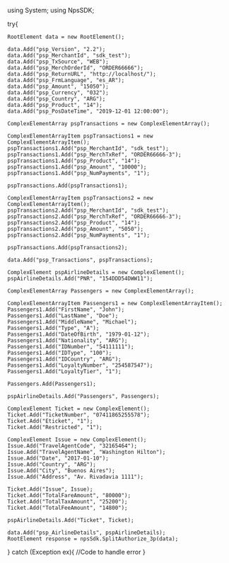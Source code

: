 using System;
using NpsSDK;

try{

    RootElement data = new RootElement();

    data.Add("psp_Version", "2.2");
    data.Add("psp_MerchantId", "sdk_test");
    data.Add("psp_TxSource", "WEB");
    data.Add("psp_MerchOrderId", "ORDER66666");
    data.Add("psp_ReturnURL", "http://localhost/");
    data.Add("psp_FrmLanguage", "es_AR");
    data.Add("psp_Amount", "15050");
    data.Add("psp_Currency", "032");
    data.Add("psp_Country", "ARG");
    data.Add("psp_Product", "14");
    data.Add("psp_PosDateTime", "2019-12-01 12:00:00");

    ComplexElementArray pspTransactions = new ComplexElementArray();

    ComplexElementArrayItem pspTransactions1 = new ComplexElementArrayItem();
    pspTransactions1.Add("psp_MerchantId", "sdk_test");
    pspTransactions1.Add("psp_MerchTxRef", "ORDER66666-3");
    pspTransactions1.Add("psp_Product", "14");
    pspTransactions1.Add("psp_Amount", "10000");
    pspTransactions1.Add("psp_NumPayments", "1");

    pspTransactions.Add(pspTransactions1);

    ComplexElementArrayItem pspTransactions2 = new ComplexElementArrayItem();
    pspTransactions2.Add("psp_MerchantId", "sdk_test");
    pspTransactions2.Add("psp_MerchTxRef", "ORDER66666-3");
    pspTransactions2.Add("psp_Product", "14");
    pspTransactions2.Add("psp_Amount", "5050");
    pspTransactions2.Add("psp_NumPayments", "1");

    pspTransactions.Add(pspTransactions2);

    data.Add("psp_Transactions", pspTransactions);

    ComplexElement pspAirlineDetails = new ComplexElement();
    pspAirlineDetails.Add("PNR", "154DDD54DWW11");

    ComplexElementArray Passengers = new ComplexElementArray();

    ComplexElementArrayItem Passengers1 = new ComplexElementArrayItem();
    Passengers1.Add("FirstName", "John");
    Passengers1.Add("LastName", "Doe");
    Passengers1.Add("MiddleName", "Michael");
    Passengers1.Add("Type", "A");
    Passengers1.Add("DateOfBirth", "1979-01-12");
    Passengers1.Add("Nationality", "ARG");
    Passengers1.Add("IDNumber", "54111111");
    Passengers1.Add("IDType", "100");
    Passengers1.Add("IDCountry", "ARG");
    Passengers1.Add("LoyaltyNumber", "254587547");
    Passengers1.Add("LoyaltyTier", "1");

    Passengers.Add(Passengers1);

    pspAirlineDetails.Add("Passengers", Passengers);

    ComplexElement Ticket = new ComplexElement();
    Ticket.Add("TicketNumber", "07411865255578");
    Ticket.Add("Eticket", "1");
    Ticket.Add("Restricted", "1");

    ComplexElement Issue = new ComplexElement();
    Issue.Add("TravelAgentCode", "32165464");
    Issue.Add("TravelAgentName", "Washington Hilton");
    Issue.Add("Date", "2017-01-10");
    Issue.Add("Country", "ARG");
    Issue.Add("City", "Buenos Aires");
    Issue.Add("Address", "Av. Rivadavia 1111");

    Ticket.Add("Issue", Issue);
    Ticket.Add("TotalFareAmount", "80000");
    Ticket.Add("TotalTaxAmount", "25200");
    Ticket.Add("TotalFeeAmount", "14800");

    pspAirlineDetails.Add("Ticket", Ticket);

    data.Add("psp_AirlineDetails", pspAirlineDetails);
    RootElement response = npsSdk.SplitAuthorize_3p(data);

}
catch (Exception ex){
    //Code to handle error
}

